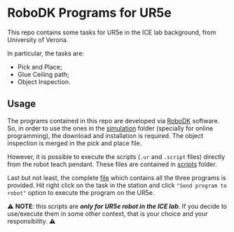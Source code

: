 # RoboDK Programs for UR5e

This repo contains some tasks for UR5e in the ICE lab background, from University of Verona. 

In particular, the tasks are: 
- Pick and Place;
- Glue Ceiling path;
- Object Inspection.

## Usage

The programs contained in this repo are developed via [RoboDK](https://robodk.com) software. So, in order to use the ones in the [simulation](/simulation) folder (specially for online programming), the download and installation is required. The object inspection is merged in the pick and place file. 

However, it is possible to execute the scripts (`.ur` and `.script` files) directly from the robot teach pendant. These files are contained in [scripts](/scripts) folder. 

Last but not least, the complete [file](/physical_tasks/elaborato.rdk) which contains all the three programs is provided. Hit right click on the task in the station and click `"Send program to robot"` option to execute the program on the UR5e. 

:warning: __NOTE__: this scripts are ***only for UR5e robot in the ICE lab***. If you decide to use/execute them in some other context, that is your choice and your responsibility. :warning:
